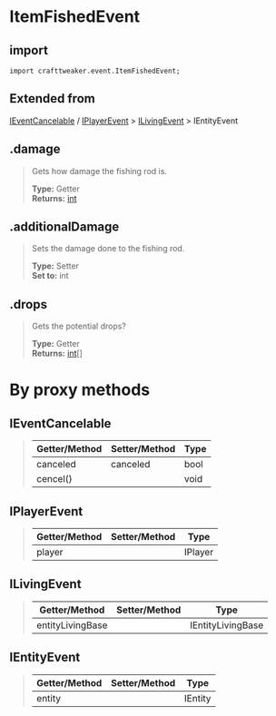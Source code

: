 # ItemFishedEvent

## import
`import crafttweaker.event.ItemFishedEvent;`

## Extended from

[IEventCancelable](/CraftTweaker/Vanilla/Events/IEventCancelable.md) / [IPlayerEvent](/CraftTweaker/Vanilla/Events/IPlayerEvent.md) > [ILivingEvent](/CraftTweaker/Vanilla/Events/ILivingEvent.md) > IEntityEvent

## .damage
> Gets how damage the fishing rod is.
>
> **Type:** Getter  
> **Returns:** [int](/CraftTweaker/Vanilla/Base-Types/int.md)

## .additionalDamage
> Sets the damage done to the fishing rod.
>
> **Type:** Setter  
> **Set to:** int

## .drops
> Gets the potential drops?
>
> **Type:** Getter  
> **Returns:** [int](/CraftTweaker/Vanilla/Items/IItemStack.md)[]

# By proxy methods

## IEventCancelable
> | Getter/Method   | Setter/Method     | Type                  |
> |-----------------|-------------------|-----------------------|
> | canceled        | canceled          | bool                  |
> | cencel()        |                   | void                  |

## IPlayerEvent
> | Getter/Method   | Setter/Method     | Type                  |
> |-----------------|-------------------|-----------------------|
> | player          |                   | IPlayer               |

## ILivingEvent
> | Getter/Method   | Setter/Method     | Type                  |
> |-----------------|-------------------|-----------------------|
> | entityLivingBase|                   | IEntityLivingBase     |

## IEntityEvent
> | Getter/Method   | Setter/Method     | Type                  |
> |-----------------|-------------------|-----------------------|
> | entity          |                   | IEntity               |